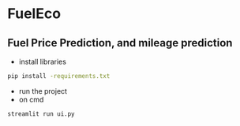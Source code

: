 # FuelEco
## Fuel Price Prediction, and mileage prediction
- install libraries
```bash
pip install -requirements.txt
```
- run the project
- on cmd
```bash
streamlit run ui.py
```
